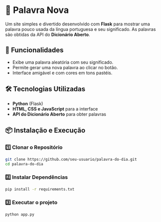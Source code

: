 # 📖 Palavra Nova

Um site simples e divertido desenvolvido com **Flask** para mostrar uma palavra pouco usada da língua portuguesa e seu significado. As palavras são obtidas da API do **Dicionário Aberto**.

## 🚀 Funcionalidades

- Exibe uma palavra aleatória com seu significado.
- Permite gerar uma nova palavra ao clicar no botão.
- Interface amigável e com cores em tons pastéis.

## 🛠 Tecnologias Utilizadas

- **Python** (Flask)
- **HTML, CSS e JavaScript** para a interface
- **API do Dicionário Aberto** para obter palavras

## 📦 Instalação e Execução

### 1️⃣ Clonar o Repositório
```sh
git clone https://github.com/seu-usuario/palavra-do-dia.git
cd palavra-do-dia
```
### 2️⃣ Instalar Dependências
```sh
pip install -r requirements.txt
```
### 3️⃣ Executar o projeto
```sh
python app.py
```
